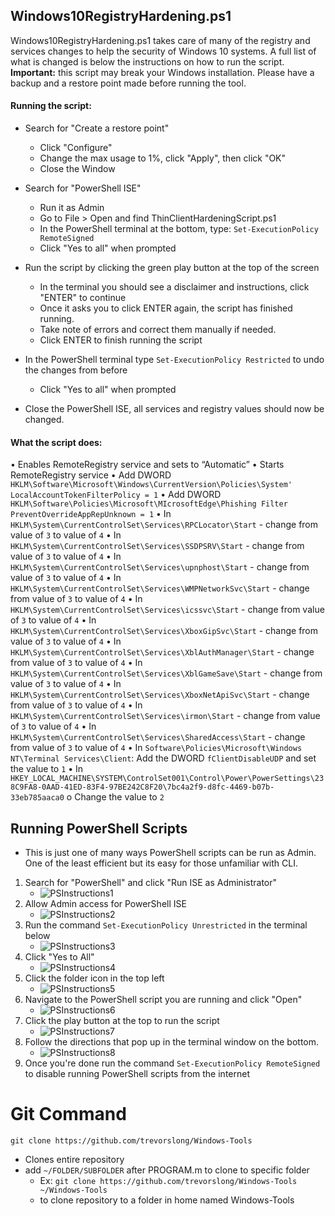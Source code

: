 ## Windows10RegistryHardening.ps1
Windows10RegistryHardening.ps1 takes care of many of the registry and services changes to help the security of Windows 10 systems. A full list of what is changed is below the instructions on how to run the script. **Important:** this script may break your Windows installation. Please have a backup and a restore point made before running the tool.

#### Running the script:
* Search for "Create a restore point"
  * Click "Configure"
  * Change the max usage to 1%, click "Apply", then click "OK"
  * Close the Window

* Search for "PowerShell ISE"
  * Run it as Admin
  * Go to File > Open and find ThinClientHardeningScript.ps1
  * In the PowerShell terminal at the bottom, type: `Set-ExecutionPolicy RemoteSigned`
  * Click "Yes to all" when prompted

* Run the script by clicking the green play button at the top of the screen
  * In the terminal you should see a disclaimer and instructions, click "ENTER" to continue
  * Once it asks you to click ENTER again, the script has finished running.
  * Take note of errors and correct them manually if needed.
  * Click ENTER to finish running the script

* In the PowerShell terminal type `Set-ExecutionPolicy Restricted` to undo the changes from before
  * Click "Yes to all" when prompted

* Close the PowerShell ISE, all services and registry values should now be changed.


#### What the script does:
•	Enables RemoteRegistry service and sets to “Automatic”
•	Starts RemoteRegistry service
•	Add DWORD `HKLM\Software\Microsoft\Windows\CurrentVersion\Policies\System' LocalAccountTokenFilterPolicy = 1`
•	Add DWORD `HKLM\Software\Policies\Microsoft\MIcrosoftEdge\Phishing Filter` `PreventOverrideAppRepUnknown = 1`
•	In `HKLM\System\CurrentControlSet\Services\RPCLocator\Start` - change from value of `3` to value of `4`
•	In `HKLM\System\CurrentControlSet\Services\SSDPSRV\Start` - change from value of `3` to value of `4`
•	In `HKLM\System\CurrentControlSet\Services\upnphost\Start` - change from value of `3` to value of `4`
•	In `HKLM\System\CurrentControlSet\Services\WMPNetworkSvc\Start` - change from value of `3` to value of `4` 
•	In `HKLM\System\CurrentControlSet\Services\icssvc\Start` - change from value of `3` to value of `4` 
•	In `HKLM\System\CurrentControlSet\Services\XboxGipSvc\Start` - change from value of `3` to value of `4` 
•	In `HKLM\System\CurrentControlSet\Services\XblAuthManager\Start` - change from value of `3` to value of `4` 
•	In `HKLM\System\CurrentControlSet\Services\XblGameSave\Start` - change from value of `3` to value of `4` 
•	In `HKLM\System\CurrentControlSet\Services\XboxNetApiSvc\Start` - change from value of `3` to value of `4` 
•	In `HKLM\System\CurrentControlSet\Services\irmon\Start` - change from value of `3` to value of `4` 
•	In `HKLM\System\CurrentControlSet\Services\SharedAccess\Start` - change from value of `3` to value of `4` 
•	In `Software\Policies\Microsoft\Windows NT\Terminal Services\Client`: Add the DWORD `fClientDisableUDP` and set the value to `1`
•	In `HKEY_LOCAL_MACHINE\SYSTEM\ControlSet001\Control\Power\PowerSettings\238C9FA8-0AAD-41ED-83F4-97BE242C8F20\7bc4a2f9-d8fc-4469-b07b-33eb785aaca0`
o	Change the value to `2`

## Running PowerShell Scripts
   * This is just one of many ways PowerShell scripts can be run as Admin. One of the least efficient but its easy for those unfamiliar with CLI.

   1. Search for "PowerShell" and click "Run ISE as Administrator"
      * ![PSInstructions1](https://raw.githubusercontent.com/DroTron/Windows-Tools/main/Screenshots/ise-1.PNG)
   2. Allow Admin access for PowerShell ISE
       * ![PSInstructions2](https://raw.githubusercontent.com/DroTron/Windows-Tools/main/Screenshots/ise-2.PNG)
   3. Run the command `Set-ExecutionPolicy Unrestricted` in the terminal below
       * ![PSInstructions3](https://raw.githubusercontent.com/DroTron/Windows-Tools/main/Screenshots/ise-3.PNG)
   4. Click "Yes to All"
       * ![PSInstructions4](https://raw.githubusercontent.com/DroTron/Windows-Tools/main/Screenshots/ise-4.PNG)
   5. Click the folder icon in the top left
       * ![PSInstructions5](https://raw.githubusercontent.com/DroTron/Windows-Tools/main/Screenshots/ise-5.PNG)
   6. Navigate to the PowerShell script you are running and click "Open"
       * ![PSInstructions6](https://raw.githubusercontent.com/DroTron/Windows-Tools/main/Screenshots/ise-6.PNG)
   7. Click the play button at the top to run the script
       * ![PSInstructions7](https://raw.githubusercontent.com/DroTron/Windows-Tools/main/Screenshots/ise-7.PNG)
   8. Follow the directions that pop up in the terminal window on the bottom.
       * ![PSInstructions8](https://raw.githubusercontent.com/DroTron/Windows-Tools/main/Screenshots/ise-8.PNG)
   9. Once you're done run the command `Set-ExecutionPolicy RemoteSigned` to disable running PowerShell scripts from the internet

 
# Git Command
`git clone https://github.com/trevorslong/Windows-Tools`
*  Clones entire repository
*  add `~/FOLDER/SUBFOLDER` after PROGRAM.m to clone to specific folder
   * Ex: `git clone https://github.com/trevorslong/Windows-Tools ~/Windows-Tools`
   * to clone repository to a folder in home named Windows-Tools
